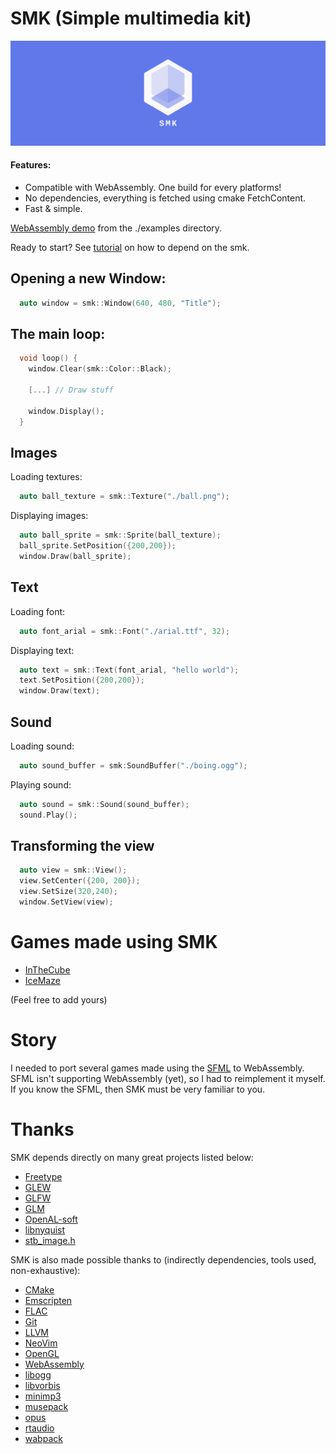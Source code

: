 # SMK (Simple multimedia kit)

![header](./doc/header_logo.png)

#### Features:
  * Compatible with WebAssembly. One build for every platforms!
  * No dependencies, everything is fetched using cmake FetchContent.
  * Fast & simple.

[WebAssembly demo](http://arthursonzogni.github.io/smk/examples/) from the ./examples directory.

Ready to start? See [tutorial](./doc/build_with_cmake.md) on how to depend on
the smk.

## Opening a new Window:
~~~cpp
  auto window = smk::Window(640, 480, "Title");
~~~

## The main loop:
~~~cpp
  void loop() {
    window.Clear(smk::Color::Black);

    [...] // Draw stuff

    window.Display();
  }
~~~

## Images

Loading textures:
~~~cpp
  auto ball_texture = smk::Texture("./ball.png");
~~~

Displaying images:
~~~cpp
  auto ball_sprite = smk::Sprite(ball_texture);
  ball_sprite.SetPosition({200,200});
  window.Draw(ball_sprite);
~~~

## Text

Loading font:
~~~cpp
  auto font_arial = smk::Font("./arial.ttf", 32);
~~~

Displaying text:
~~~cpp
  auto text = smk::Text(font_arial, "hello world");
  text.SetPosition({200,200});
  window.Draw(text);
~~~

## Sound
Loading sound:
~~~cpp
  auto sound_buffer = smk:SoundBuffer("./boing.ogg");
~~~

Playing sound:
~~~cpp
  auto sound = smk::Sound(sound_buffer);
  sound.Play();
~~~

## Transforming the view
~~~cpp
  auto view = smk::View();
  view.SetCenter({200, 200});
  view.SetSize(320,240);
  window.SetView(view);
~~~

# Games made using SMK
 * [InTheCube](https://github.com/ArthurSonzogni/InTheCube)
 * [IceMaze](https://github.com/ArthurSonzogni/IceMaze)

(Feel free to add yours)

# Story
I needed to port several games made using the
[SFML](https://www.sfml-dev.org/) to WebAssembly. SFML isn't supporting
WebAssembly (yet), so I had to reimplement it myself. If you know the SFML, then
SMK must be very familiar to you.

# Thanks

SMK depends directly on many great projects listed below:
- [Freetype](https://github.com/aseprite/freetype2)
- [GLEW](https://github.com/nigels-com/glew)
- [GLFW](https://github.com/glfw/glfw)
- [GLM](https://github.com/g-truc/glm)
- [OpenAL-soft](https://github.com/kcat/openal-soft)
- [libnyquist](https://github.com/ddiakopoulos/libnyquist)
- [stb_image.h](https://github.com/nothings/stb/blob/master/stb_image.h)


SMK is also made possible thanks to (indirectly dependencies, tools used, non-exhaustive):
 * [CMake](https://cmake.org/)
 * [Emscripten](https://github.com/kripken/emscripten)
 * [FLAC](https://github.com/xiph/flac)
 * [Git](https://git-scm.com/)
 * [LLVM](https://llvm.org/)
 * [NeoVim](https://neovim.io/)
 * [OpenGL](https://www.opengl.org/)
 * [WebAssembly](https://webassembly.org/)
 * [libogg](https://xiph.org/ogg/)
 * [libvorbis](https://www.xiph.org/vorbis/)
 * [minimp3](https://github.com/lieff/minimp3)
 * [musepack](https://github.com/ralph-irving/musepack)
 * [opus](https://github.com/xiph/opus)
 * [rtaudio](https://github.com/thestk/rtaudio)
 * [wabpack](dbry/WavPack)
